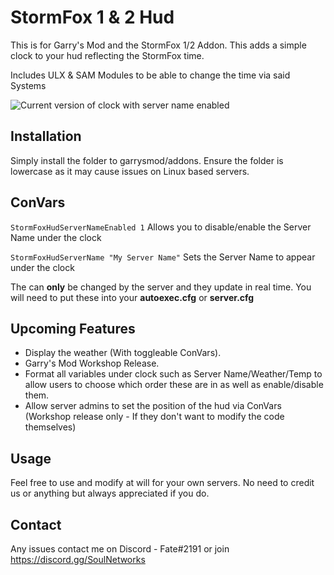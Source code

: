# StormFox 1 & 2 Hud
This is for Garry's Mod and the StormFox 1/2 Addon. This adds a simple clock to your hud reflecting the StormFox time.

Includes ULX & SAM Modules to be able to change the time via said Systems

![Current version of clock with server name enabled](https://i.imgur.com/BxslrHr.png)

## Installation

Simply install the folder to garrysmod/addons. Ensure the folder is lowercase as it may cause issues on Linux based servers.

## ConVars
`StormFoxHudServerNameEnabled 1`
Allows you to disable/enable the Server Name under the clock

`StormFoxHudServerName "My Server Name"`
Sets the Server Name to appear under the clock

The can **only** be changed by the server and they update in real time. You will need to put these into your **autoexec.cfg** or **server.cfg**
## Upcoming Features

 - Display the weather (With toggleable ConVars).
 - Garry's Mod Workshop Release.
 - Format all variables under clock such as Server Name/Weather/Temp to allow users to choose which order these are in as well as enable/disable them.
 - Allow server admins to set the position of the hud via ConVars (Workshop release only - If they don't want to modify the code themselves)

## Usage

Feel free to use and modify at will for your own servers. No need to credit us or anything but always appreciated if you do.

## Contact
Any issues contact me on Discord  - Fate#2191 or join https://discord.gg/SoulNetworks
